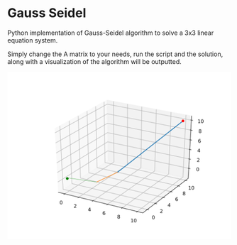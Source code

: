# Gauss Seidel

Python implementation of Gauss-Seidel algorithm to solve a 3x3 linear equation system.

Simply change the A matrix to your needs, run the script and the solution, along with a visualization of the algorithm will be outputted.

![Solution plot](plot.svg)